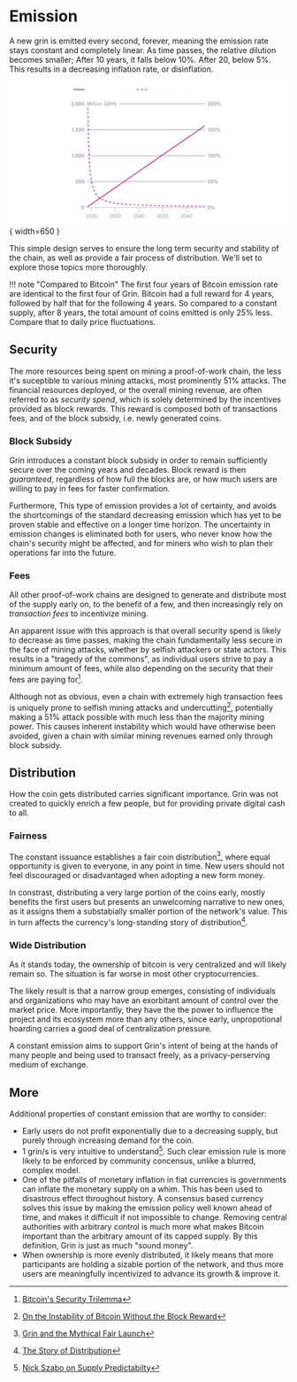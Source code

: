# Emission

A new grin is emitted every second, forever, meaning the emission rate stays constant and completely linear. As time passes, the relative dilution becomes smaller; After 10 years, it falls below 10%. After 20, below 5%. This results in a decreasing inflation rate, or disinflation.

![emission chart](../assets/images/emission_chart.png){ width=650 }


This simple design serves to ensure the long term security and stability of the chain, as well as provide a fair process of distribution. We'll set to explore those topics more thoroughly.

!!! note "Compared to Bitcoin"
    The first four years of Bitcoin emission rate are identical to the first four of Grin. Bitcoin had a full reward for 4 years, followed by half that for the following 4 years. So compared to a constant supply, after 8 years, the total amount of coins emitted is only 25% less. Compare that to daily price fluctuations.

## Security

The more resources being spent on mining a proof-of-work chain, the less it's suceptible to various mining attacks, most prominently 51% attacks. The financial resources deployed, or the overall mining revenue, are often referred to as *security spend*, which is solely determined by the incentives provided as block rewards. This reward is composed both of transactions fees, and of the block subsidy, i.e. newly generated coins.

### Block Subsidy

Grin introduces a constant block subsidy in order to remain sufficiently secure over the coming years and decades. Block reward is then *guaranteed*, regardless of how full the blocks are, or how much users are willing to pay in fees for faster confirmation.

Furthermore, This type of emission provides a lot of certainty, and avoids the shortcomings of the standard decreasing emission which has yet to be proven stable and effective on a longer time horizon. The uncertainty in emission changes is eliminated both for users, who never know how the chain's security might be affected, and for miners who wish to plan their operations far into the future.

### Fees

All other proof-of-work chains are designed to generate and distribute most of the supply early on, to the benefit of a few, and then increasingly rely on *transaction fees* to incentivize mining.

An apparent issue with this approach is that overall security spend is likely to decrease as time passes, making the chain fundamentally less secure in the face of mining attacks, whether by selfish attackers or state actors. This results in a "tragedy of the commons", as individual users strive to pay a minimum amount of fees, while also depending on the security that their fees are paying for[^1].

Although not as obvious, even a chain with extremely high transaction fees is uniquely prone to selfish mining attacks and undercutting[^2], potentially making a 51% attack possible with much less than the majority mining power. This causes inherent instability which would have otherwise been avoided, given a chain with similar mining revenues earned only through block subsidy.

## Distribution

How the coin gets distributed carries significant importance. Grin was not created to quickly enrich a few people, but for providing private digital cash to all.

### Fairness

The constant issuance establishes a fair coin distribution[^3], where equal opportunity is given to everyone, in any point in time. New users should not feel discouraged or disadvantaged when adopting a new form money.

In constrast, distributing a very large portion of the coins early, mostly benefits the first users but presents an unwelcoming narrative to new ones, as it assigns them a substabially smaller portion of the network's value. This in turn affects the currency's long-standing story of distribution[^4].


### Wide Distribution

As it stands today, the ownership of bitcoin is very centralized and will likely remain so. The situation is far worse in most other cryptocurrencies.

The likely result is that a narrow group emerges, consisting of individuals and organizations who may have an exorbitant amount of control over the market price. More importantly, they have the the power to influence the project and its ecosystem more than any others, since early, unpropotional hoarding carries a good deal of centralization pressure.

A constant emission aims to support Grin's intent of being at the hands of many people and being used to transact freely, as a privacy-perserving medium of exchange.

## More

Additional properties of constant emission that are worthy to consider:

* Early users do not profit exponentially due to a decreasing supply, but purely through increasing demand for the coin.
* 1 grin/s is very intuitive to understand[^5]. Such clear emission rule is more likely to be enforced by community concensus, unlike a blurred, complex model.
* One of the pitfalls of monetary inflation in fiat currencies is governments can inflate the monetary supply on a whim. This has been used to disastrous effect throughout history. A consensus based currency solves this issue by making the emission policy well known ahead of time, and makes it difficult if not impossible to change. Removing central authorities with arbitrary control is much more what makes Bitcoin important than the arbitrary amount of its capped supply. By this definition, Grin is just as much "sound money".
* When ownership is more evenly distributed, it likely means that more participants are holding a sizable portion of the network, and thus more users are meaningfully incentivized to advance its growth & improve it.


[^1]: [Bitcoin's Security Trilemma](https://youtu.be/zPYkL6L3VGw?t=988)
[^2]: [On the Instability of Bitcoin Without the Block Reward](https://www.cs.princeton.edu/~arvindn/publications/mining_CCS.pdf)
[^3]: [Grin and the Mythical Fair Launch](https://medium.com/@arjunblj/grin-and-the-mythical-fair-launch-395ca87a5e73)
[^4]: [The Story of Distribution](https://github.com/mimblewimble/docs/wiki/The-Story-of-Distribution)
[^5]: [Nick Szabo on Supply Predictabilty](https://twitter.com/NickSzabo4/status/1077317105148547072)
